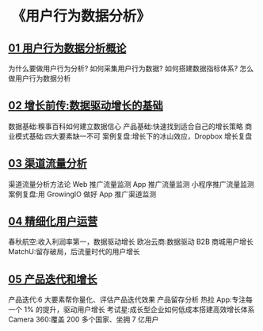 #  《用户行为数据分析》

## [01 用户行为数据分析概论](01.md)

为什么要做用户行为分析?
如何采集用户行为数据?
如何搭建数据指标体系?
怎么做用户行为数据分析

## [02 增长前传:数据驱动增长的基础]()

数据基础:糗事百科如何建立数据信心
产品基础:快速找到适合自己的增长策略
商业模式基础:四大要素缺一不可
案例复盘:增长下的冰山效应，Dropbox 增长复盘

## [03 渠道流量分析]()

渠道流量分析方法论
Web 推广流量监测
App 推广流量监测
小程序推广流量监测
案例复盘:用 GrowingIO 做好 App 推广渠道监测

## [04 精细化用户运营]()

春秋航空:收入利润率第一，数据驱动增长
欧冶云商:数据驱动 B2B 商城用户增长
MatchU:留存破局，后流量时代的用户增长

## [05 产品迭代和增长]()

产品迭代:6 大要素帮你量化、评估产品迭代效果
产品留存分析
热拉 App:专注每一个 1% 的提升，驱动用户增长
考试星:成长型企业如何低成本搭建高效增长体系
Camera 360:覆盖 200 多个国家、坐拥 7 亿用户